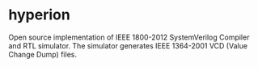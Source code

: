 # hyperion
Open source implementation of IEEE 1800-2012 SystemVerilog Compiler and RTL simulator.
The simulator generates IEEE 1364-2001 VCD (Value Change Dump) files.
